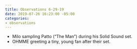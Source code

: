 ```yaml
---
title: Observations 6-29-19
date: 2019-07-26 16:23:00 -05:00
categories:
- observations
---
```


- Milo sampling Patto (“The Man”) during his Solid Sound set.
- OHMME greeting a tiny, young fan after their set.